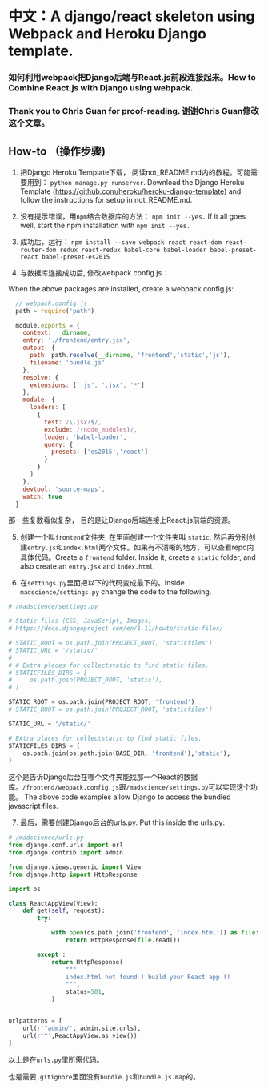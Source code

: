 # 中文：A django/react skeleton using Webpack and Heroku Django template.

### 如何利用webpack把Django后端与React.js前段连接起来。How to Combine React.js with Django using webpack. 

### Thank you to Chris Guan for proof-reading. 谢谢Chris Guan修改这个文章。

## How-to （操作步骤)

1. 把Django Heroku Template下载， 阅读not_README.md内的教程。可能需要用到： `python manage.py runserver`.  Download the Django Heroku Template (https://github.com/heroku/heroku-django-template) and follow the instructions for setup in not_README.md.


2. 没有提示错误，用`npm`结合数据库的方法： `npm init --yes.`  If it all goes well, start the npm installation with `npm init --yes.`

3. 成功后，运行： `npm install --save webpack
react
react-dom
react-router-dom
redux
react-redux
babel-core
babel-loader
babel-preset-react
babel-preset-es2015`


4. 与数据库连接成功后, 修改webpack.config.js：

When the above packages are installed, create a webpack.config.js:

```javascript
  // webpack.config.js
  path = require('path')

  module.exports = {
    context: __dirname,
    entry: './frontend/entry.jsx',
    output: {
      path: path.resolve(__dirname, 'frontend','static','js'),
      filename: 'bundle.js'
    },
    resolve: {
      extensions: ['.js', '.jsx', '*']
    },
    module: {
      loaders: [
        {
          test: /\.jsx?$/,
          exclude: /(node_modules)/,
          loader: 'babel-loader',
          query: {
            presets: ['es2015','react']
          }
        }
      ]
    },
    devtool: 'source-maps',
    watch: true
  }
```
那一些复数看似复杂， 目的是让Django后端连接上React.js前端的资源。


5. 创建一个叫`frontend`文件夹, 在里面创建一个文件夹叫 `static`, 然后再分别创建`entry.js`和`index.html`两个文件。如果有不清晰的地方，可以查看repo内具体代码。Create a `frontend` folder. Inside it, create a `static` folder, and also create an `entry.jsx` and `index.html`. 

6.  在`settings.py`里面把以下的代码变成最下的。Inside `madscience/settings.py` change the code to the following.

```python
# /madscience/settings.py

# Static files (CSS, JavaScript, Images)
# https://docs.djangoproject.com/en/1.11/howto/static-files/

# STATIC_ROOT = os.path.join(PROJECT_ROOT, 'staticfiles')
# STATIC_URL = '/static/'
#
# # Extra places for collectstatic to find static files.
# STATICFILES_DIRS = [
#     os.path.join(PROJECT_ROOT, 'static'),
# ]

STATIC_ROOT = os.path.join(PROJECT_ROOT, 'frontend')
# STATIC_ROOT = os.path.join(PROJECT_ROOT, 'staticfiles')

STATIC_URL = '/static/'

# Extra places for collectstatic to find static files.
STATICFILES_DIRS = (
    os.path.join(os.path.join(BASE_DIR, 'frontend'),'static'),
)
```
这个是告诉Django后台在哪个文件夹能找那一个React的数据库。`/frontend/webpack.config.js`跟`/madscience/settings.py`可以实现这个功能。 The above code examples allow Django to access the bundled javascript files.

7. 最后，需要创建Django后台的urls.py. Put this inside the urls.py:

```python
# /madscience/urls.py
from django.conf.urls import url
from django.contrib import admin

from django.views.generic import View
from django.http import HttpResponse

import os

class ReactAppView(View):
    def get(self, request):
        try:

            with open(os.path.join('frontend', 'index.html')) as file:
                return HttpResponse(file.read())

        except :
            return HttpResponse(
                """
                index.html not found ! build your React app !!
                """,
                status=501,
            )


urlpatterns = [
    url(r'^admin/', admin.site.urls),
    url(r'^',ReactAppView.as_view())
]
```

以上是在`urls.py`里所需代码。

也是需要`.gitignore`里面没有`bundle.js`和`bundle.js.map`的。

